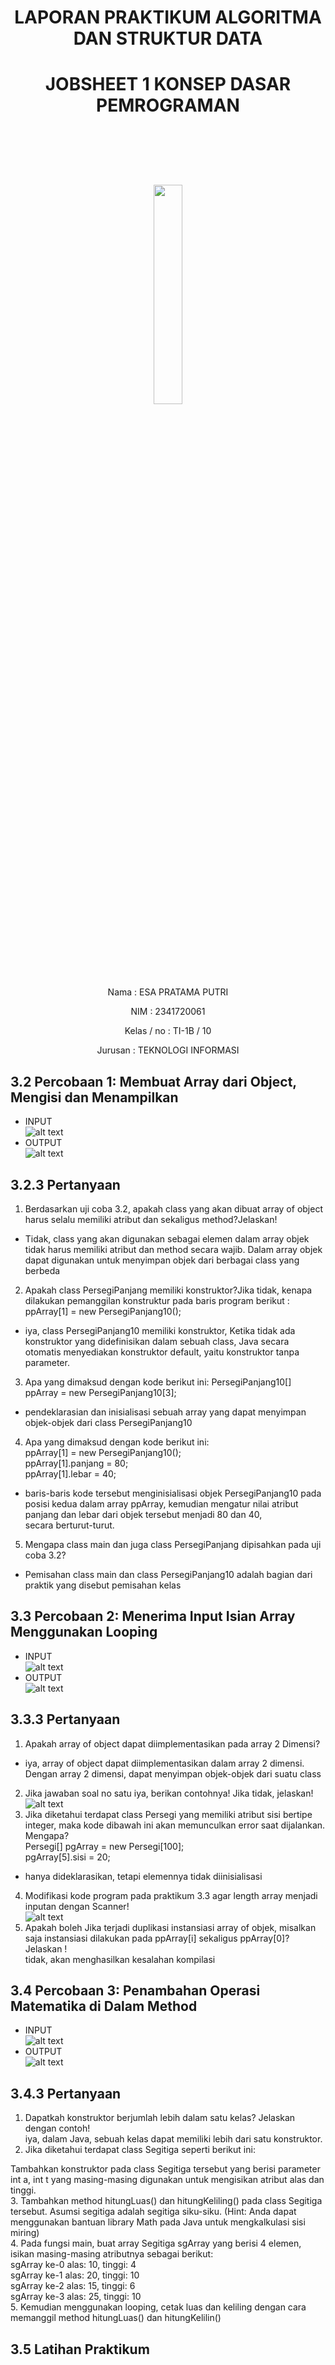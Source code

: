 # <p align ="center">  LAPORAN PRAKTIKUM ALGORITMA DAN STRUKTUR DATA </p>
# <p align ="center"> JOBSHEET 1 KONSEP DASAR PEMROGRAMAN </p>
<br><br><br><br>

<p align="center">
   <img src="https://static.wikia.nocookie.net/logopedia/images/8/8a/Politeknik_Negeri_Malang.png/revision/latest?cb=20190922202558" width="30%"> </p>

<br><br><br><br><br>

<p align = "center"> Nama       : ESA PRATAMA PUTRI </p>
<p align = "center"> NIM        : 2341720061 </p>
<p align = "center"> Kelas / no : TI-1B / 10 </p>
<p align = "center"> Jurusan    : TEKNOLOGI INFORMASI </p>

## 3.2 Percobaan 1: Membuat Array dari Object, Mengisi dan Menampilkan
- INPUT <br>
![alt text](<img/CODE 1 PP.png>) <br>
- OUTPUT <br>
![alt text](<img/P1 OUTPUT.jpg>)

## 3.2.3 Pertanyaan
1. Berdasarkan uji coba 3.2, apakah class yang akan dibuat array of object harus selalu memiliki 
atribut dan sekaligus method?Jelaskan! <br>
- Tidak, class yang akan digunakan sebagai elemen dalam array objek tidak harus memiliki atribut dan method secara wajib. Dalam array objek dapat digunakan untuk menyimpan objek dari berbagai class yang berbeda <br>

2. Apakah class PersegiPanjang memiliki konstruktor?Jika tidak, kenapa dilakukan pemanggilan 
konstruktur pada baris program berikut : ppArray[1] = new PersegiPanjang10(); <br>
- iya, class PersegiPanjang10 memiliki konstruktor, Ketika tidak ada konstruktor yang didefinisikan dalam sebuah class, Java secara otomatis menyediakan konstruktor default, yaitu konstruktor tanpa parameter.<br>

3. Apa yang dimaksud dengan kode berikut ini: PersegiPanjang10[] ppArray = new PersegiPanjang10[3]; <br>
- pendeklarasian dan inisialisasi sebuah array yang dapat menyimpan objek-objek dari class PersegiPanjang10 <br>

4. Apa yang dimaksud dengan kode berikut ini: <br>
        ppArray[1] = new PersegiPanjang10(); <br>
        ppArray[1].panjang = 80; <br>
        ppArray[1].lebar = 40; <br>
- baris-baris kode tersebut menginisialisasi objek PersegiPanjang10 pada posisi kedua dalam array ppArray, kemudian mengatur nilai atribut panjang dan lebar dari objek tersebut menjadi 80 dan 40, secara berturut-turut. <br>

5. Mengapa class main dan juga class PersegiPanjang dipisahkan pada uji coba 3.2? <br>
- Pemisahan class main dan class PersegiPanjang10 adalah bagian dari praktik yang disebut pemisahan kelas <br>

## 3.3 Percobaan 2: Menerima Input Isian Array Menggunakan Looping
- INPUT <br>
![alt text](<img/CODE 3 PP.png>) <br>
- OUTPUT <br>
![alt text](<img/P2 OUTPUT.jpg>)

## 3.3.3 Pertanyaan
1. Apakah array of object dapat diimplementasikan pada array 2 Dimensi? <br>
- iya, array of object dapat diimplementasikan dalam array 2 dimensi. Dengan array 2 dimensi, dapat menyimpan objek-objek dari suatu class <br>
2. Jika jawaban soal no satu iya, berikan contohnya! Jika tidak, jelaskan! <br>
![alt text](<img/PT 2.png>) <br>
3. Jika diketahui terdapat class Persegi yang memiliki atribut sisi bertipe integer, maka kode 
dibawah ini akan memunculkan error saat dijalankan. Mengapa? <br>
Persegi[] pgArray = new Persegi[100]; <br>
pgArray[5].sisi = 20; <br>
- hanya dideklarasikan, tetapi elemennya tidak diinisialisasi <br>
4. Modifikasi kode program pada praktikum 3.3 agar length array menjadi inputan dengan Scanner! <br>
![alt text](<img/PT 3.png>) <br>
5. Apakah boleh Jika terjadi duplikasi instansiasi array of objek, misalkan saja instansiasi dilakukan 
pada ppArray[i] sekaligus ppArray[0]?Jelaskan ! <br>
tidak, akan menghasilkan kesalahan kompilasi <br>

## 3.4 Percobaan 3: Penambahan Operasi Matematika di Dalam Method
- INPUT <br>
![alt text](<img/CODE 2 BK.png>) <br>
- OUTPUT <br>
![alt text](<img/P3 OUTPUT.jpg>)

## 3.4.3 Pertanyaan
1. Dapatkah konstruktor berjumlah lebih dalam satu kelas? Jelaskan dengan contoh! <br>
iya, dalam Java, sebuah kelas dapat memiliki lebih dari satu konstruktor. <br>
2. Jika diketahui terdapat class Segitiga seperti berikut ini: <br>

Tambahkan konstruktor pada class Segitiga tersebut yang berisi parameter int a, int t
yang masing-masing digunakan untuk mengisikan atribut alas dan tinggi. <br>
3. Tambahkan method hitungLuas() dan hitungKeliling() pada class Segitiga
tersebut. Asumsi segitiga adalah segitiga siku-siku. (Hint: Anda dapat menggunakan bantuan 
library Math pada Java untuk mengkalkulasi sisi miring) <br>
4. Pada fungsi main, buat array Segitiga sgArray yang berisi 4 elemen, isikan masing-masing atributnya sebagai berikut: <br>
sgArray ke-0 alas: 10, tinggi: 4 <br>
sgArray ke-1 alas: 20, tinggi: 10 <br>
sgArray ke-2 alas: 15, tinggi: 6 <br>
sgArray ke-3 alas: 25, tinggi: 10 <br>
5. Kemudian menggunakan looping, cetak luas dan keliling dengan cara memanggil method hitungLuas() dan hitungKelilin() <br>

## 3.5 Latihan Praktikum